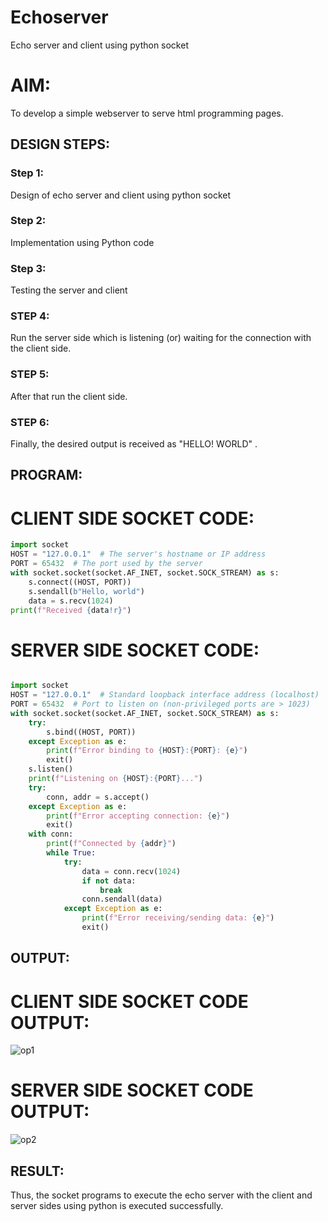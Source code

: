 # Echoserver
Echo server and client using python socket

# AIM:

To develop a simple webserver to serve html programming pages.

## DESIGN STEPS:

### Step 1:

Design of echo server and client using python socket

### Step 2:

Implementation using Python code

### Step 3:

Testing the server and client 

### STEP 4:
Run the server side which is listening (or) waiting for the connection with the client side.

### STEP 5:
After that run the client side.

### STEP 6:
Finally, the desired output is received as "HELLO! WORLD" .

## PROGRAM:
# CLIENT SIDE SOCKET CODE:
~~~python
import socket
HOST = "127.0.0.1"  # The server's hostname or IP address
PORT = 65432  # The port used by the server
with socket.socket(socket.AF_INET, socket.SOCK_STREAM) as s:
    s.connect((HOST, PORT))
    s.sendall(b"Hello, world")
    data = s.recv(1024)
print(f"Received {data!r}")
~~~

# SERVER SIDE SOCKET CODE:
~~~python

import socket
HOST = "127.0.0.1"  # Standard loopback interface address (localhost)
PORT = 65432  # Port to listen on (non-privileged ports are > 1023)
with socket.socket(socket.AF_INET, socket.SOCK_STREAM) as s:
    try:
        s.bind((HOST, PORT))
    except Exception as e:
        print(f"Error binding to {HOST}:{PORT}: {e}")
        exit()
    s.listen()
    print(f"Listening on {HOST}:{PORT}...")
    try:
        conn, addr = s.accept()
    except Exception as e:
        print(f"Error accepting connection: {e}")
        exit()
    with conn:
        print(f"Connected by {addr}")
        while True:
            try:
                data = conn.recv(1024)
                if not data:
                    break
                conn.sendall(data)
            except Exception as e:
                print(f"Error receiving/sending data: {e}")
                exit()

~~~
## OUTPUT:
# CLIENT SIDE SOCKET CODE OUTPUT:

![op1](https://github.com/Guruprasad21002001/Echoserver/assets/95342910/8c3b65c2-2f1e-4a7a-8976-359028e6ff57)

# SERVER SIDE SOCKET CODE OUTPUT:

![op2](https://github.com/Guruprasad21002001/Echoserver/assets/95342910/17462336-ee8e-447d-a1aa-8f77d0981456)

## RESULT:
Thus, the socket programs to execute the echo server with the client and server sides using python is executed successfully.
